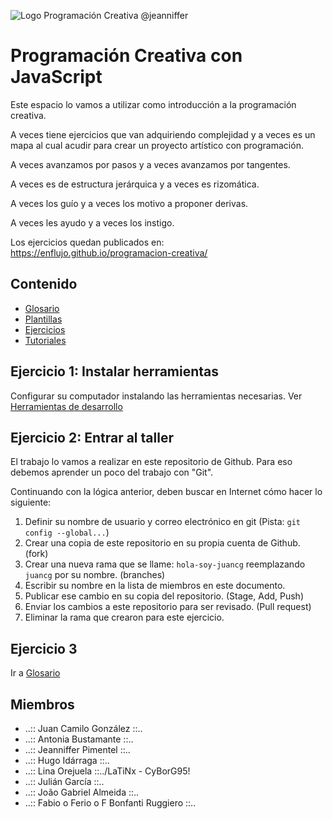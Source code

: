 ![Logo Programación Creativa @jeanniffer](./docs/pc-social.png)

# Programación Creativa con JavaScript

Este espacio lo vamos a utilizar como introducción a la programación creativa.

A veces tiene ejercicios que van adquiriendo complejidad y a veces es un mapa al cual acudir para crear un proyecto artístico con programación.

A veces avanzamos por pasos y a veces avanzamos por tangentes.

A veces es de estructura jerárquica y a veces es rizomática.

A veces los guío y a veces los motivo a proponer derivas.

A veces les ayudo y a veces los instigo.

Los ejercicios quedan publicados en: https://enflujo.github.io/programacion-creativa/

## Contenido

- [Glosario](/Glosario.md)
- [Plantillas](/plantillas)
- [Ejercicios](/ejercicios)
- [Tutoriales]('/tutoriales')

## Ejercicio 1: Instalar herramientas

Configurar su computador instalando las herramientas necesarias. Ver [Herramientas de desarrollo](/tutoriales/general/herramientas-desarrollo.md)

## Ejercicio 2: Entrar al taller

El trabajo lo vamos a realizar en este repositorio de Github. Para eso debemos aprender un poco del trabajo con "Git".

Continuando con la lógica anterior, deben buscar en Internet cómo hacer lo siguiente:

1. Definir su nombre de usuario y correo electrónico en git (Pista: `git config --global...`)
2. Crear una copia de este repositorio en su propia cuenta de Github. (fork)
3. Crear una nueva rama que se llame: `hola-soy-juancg` reemplazando `juancg` por su nombre. (branches)
4. Escribir su nombre en la lista de miembros en este documento.
5. Publicar ese cambio en su copia del repositorio. (Stage, Add, Push)
6. Enviar los cambios a este repositorio para ser revisado. (Pull request)
7. Eliminar la rama que crearon para este ejercicio.

## Ejercicio 3

Ir a [Glosario](Glosario.md)

## Miembros

- ..:: Juan Camilo González ::..
- ..:: Antonia Bustamante ::..
- ..:: Jeanniffer Pimentel ::..
- ..:: Hugo Idárraga ::..
- ..:: Lina Orejuela ::../LaTiNx - CyBorG95!
- ..:: Julián García ::..
- ..:: João Gabriel Almeida ::..
- ..:: Fabio o Ferio o F Bonfanti Ruggiero ::..